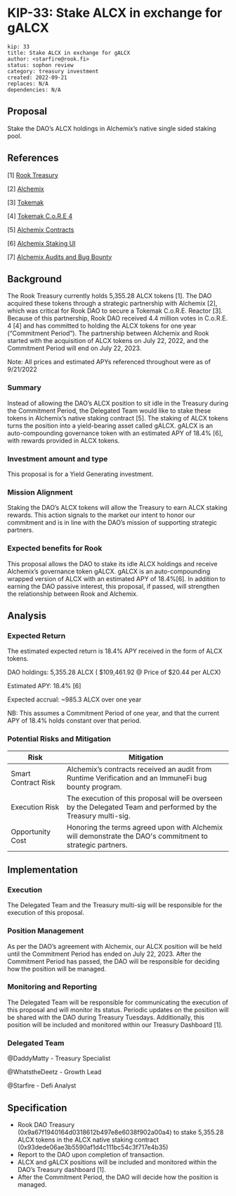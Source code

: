 # KIP-33: Stake ALCX in exchange for gALCX

```
kip: 33
title: Stake ALCX in exchange for gALCX
author: <starfire@rook.fi>
status: sophon review
category: treasury investment
created: 2022-09-21
replaces: N/A
dependencies: N/A
```
## Proposal

Stake the DAO’s ALCX holdings in Alchemix’s native single sided staking pool.

## References

[1] [Rook Treasury](https://dune.com/0x_stubbs/Rook-Ecosystem)

[2] [Alchemix](https://alchemix.fi/)

[3] [Tokemak](https://www.tokemak.xyz/)

[4] [Tokemak C.o.R.E 4 ](https://app.tokemak.xyz/core)

[5] [Alchemix Contracts](https://alchemix-finance.gitbook.io/user-docs/contracts)

[6] [Alchemix Staking UI](https://alchemix.fi/farms)

[7] [Alchemix Audits and Bug Bounty](https://alchemix-finance.gitbook.io/user-docs/audits)

## Background

The Rook Treasury currently holds 5,355.28 ALCX tokens [1]. The DAO acquired these tokens through a strategic partnership with Alchemix [2], which was critical for Rook DAO to secure a Tokemak C.o.R.E. Reactor [3]. Because of this partnership, Rook DAO received 4.4 million votes in C.o.R.E. 4 [4] and has committed to holding the ALCX tokens for one year (“Commitment Period”). The partnership between Alchemix and Rook started with the acquisition of ALCX tokens on July 22, 2022, and the Commitment Period will end on July 22, 2023.

Note: All prices and estimated APYs referenced throughout were as of 9/21/2022

### Summary

Instead of allowing the DAO’s ALCX position to sit idle in the Treasury during the Commitment Period, the Delegated Team would like to stake these tokens in Alchemix’s native staking contract [5]. The staking of ALCX tokens turns the position into a yield-bearing asset called gALCX. gALCX is an auto-compounding governance token with an estimated APY of 18.4% [6], with rewards provided in ALCX tokens.

### Investment amount and type

This proposal is for a Yield Generating investment.

### Mission Alignment

Staking the DAO’s ALCX tokens will allow the Treasury to earn ALCX staking rewards. This action signals to the market our intent to honor our commitment and is in line with the DAO’s mission of supporting strategic partners.

### Expected benefits for Rook

This proposal allows the DAO to stake its idle ALCX holdings and receive Alchemix’s governance token gALCX. gALCX is an auto-compounding wrapped version of ALCX with an estimated APY of 18.4%[6]. In addition to earning the DAO passive interest, this proposal, if passed, will strengthen the relationship between Rook and Alchemix.

## Analysis

### Expected Return

The estimated expected return is 18.4% APY received in the form of ALCX tokens.

DAO holdings: 5,355.28 ALCX ( $109,461.92 @ Price of $20.44 per ALCX)

Estimated APY: 18.4% [6]

Expected accrual: ~985.3 ALCX over one year

NB: This assumes a Commitment Period of one year, and that the current APY of 18.4% holds constant over that period.

### Potential Risks and Mitigation

|Risk|Mitigation|
| --- | --- |
|Smart Contract Risk|Alchemix’s contracts received an audit from Runtime Verification and an ImmuneFi bug bounty program.|
|Execution Risk|The execution of this proposal will be overseen by the Delegated Team and performed by the Treasury multi-sig.|
|Opportunity Cost|Honoring the terms agreed upon with Alchemix will demonstrate the DAO's commitment to strategic partners.|

## Implementation

### Execution

The Delegated Team and the Treasury multi-sig will be responsible for the execution of this proposal.

### Position Management

As per the DAO’s agreement with Alchemix, our ALCX position will be held until the Commitment Period has ended on July 22, 2023. After the Commitment Period has passed, the DAO will be responsible for deciding how the position will be managed.

### Monitoring and Reporting

The Delegated Team will be responsible for communicating the execution of this proposal and will monitor its status. Periodic updates on the position will be shared with the DAO during Treasury Tuesdays. Additionally, this position will be included and monitored within our Treasury Dashboard [1].

### Delegated Team

@DaddyMatty - Treasury Specialist

@WhatstheDeetz - Growth Lead

@Starfire - Defi Analyst

## Specification

* Rook DAO Treasury (0x9a67f1940164d0318612b497e8e6038f902a00a4) to stake 5,355.28 ALCX tokens in the ALCX native staking contract (0x93dede06ae3b5590af1d4c111bc54c3f717e4b35)
* Report to the DAO upon completion of transaction.
* ALCX and gALCX positions will be included and monitored within the DAO’s Treasury dashboard [1].
* After the Commitment Period, the DAO will decide how the position is managed.
